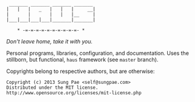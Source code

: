 
     _______ _______ _______ _______
    |   |   |   _   |   |   |     __|
    |       |       |   |   |__     |
    |___|___|___|___|_______|_______|

        * -=-=-=-=-=-=-=-=-=-=- *

  _Don't leave home, take it with you._

Personal programs, libraries, configuration, and documentation. Uses the
stillborn, but functional, `haus` framework (see `master` branch).

Copyrights belong to respective authors, but are otherwise:

    Copyright (c) 2013 Sung Pae <self@sungpae.com>
    Distributed under the MIT license.
    http://www.opensource.org/licenses/mit-license.php
